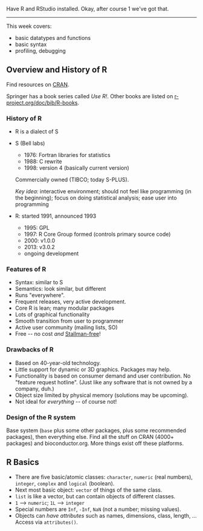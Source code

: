 Have R and RStudio installed. Okay, after course 1 we've got that.

---

This week covers:

 * basic datatypes and functions
 * basic syntax
 * profiling, debugging
 
## Overview and History of R

Find resources on [CRAN](http://cran.r-project.org).

Springer has a book series called *Use R!*.
Other books are listed on [r-project.org/doc/bib/R-books](http://r-project.org/doc/bib/R-books.html).
 
### History of R

 * R is a dialect of S
 * S (Bell labs)
 
    * 1976: Fortran libraries for statistics
    * 1988: C rewrite
    * 1998: version 4 (basically current version)
   
   Commercially owned (TIBCO; today S-PLUS).
   
   *Key idea:* 
   interactive environment; 
   should not feel like programming (in the beginning);
   focus on doing statistical analysis;
   ease user into programming
  
 * R: started 1991, announced 1993
   
   * 1995: GPL
   * 1997: R Core Group formed (controls primary source code)
   * 2000: v1.0.0
   * 2013: v3.0.2
   * ongoing development
   
### Features of R

 * Syntax: similar to S
 * Semantics: look similar, but different
 * Runs "everywhere".
 * Frequent releases, very active development.
 * Core R is lean; many modular packages
 * Lots of graphical functionality 
 * Smooth transition from user to programmer
 * Active user community (mailing lists, SO)
 * Free -- no cost *and* [Stallman-free](http://fsf.org)!
 
### Drawbacks of R

 * Based on 40-year-old technology.
 * Little support for dynamic or 3D graphics. Packages may help.
 * Functionality is based on consumer demand and user contribution.
   No "feature request hotline".
    (Just like any software that is not owned by a company, duh.)
 * Object size limited by physical memory (solutions may be upcoming).
 * Not ideal for *everything* -- of course not!
 
### Design of the R system

Base system (`base` plus some other packages, plus some recommended packages), 
then everything else. 
Find all the stuff on CRAN (4000+ packages) and bioconductor.org.
More things exist off these platforms.

## R Basics

 * There are five basic/atomic classes: 
   `character`, `numeric` (real numbers), `integer`, `complex` and `logical` (boolean).
 * Next most basic object: `vector` of things of the same class.
 * `list` is like a vector, but can contain objects of different classes.
 * `1` --> `numeric`; `1L` --> `integer`
 * Special numbers are `Inf`, `-Inf`, `NaN` (not a number; missing values).
 * Objects can *have attributes* such as names, dimensions, class, length, ...
   Access via `attributes()`.
